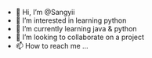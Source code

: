 - 👋 Hi, I’m @Sangyii
- 👀 I’m interested in learning python
- 🌱 I’m currently learning java & python
- 💞️ I’m looking to collaborate on a project
- 📫 How to reach me ...

<!---
Sangyii/Sangyii is a ✨ special ✨ repository because its `README.md` (this file) appears on your GitHub profile.
You can click the Preview link to take a look at your changes.
--->
